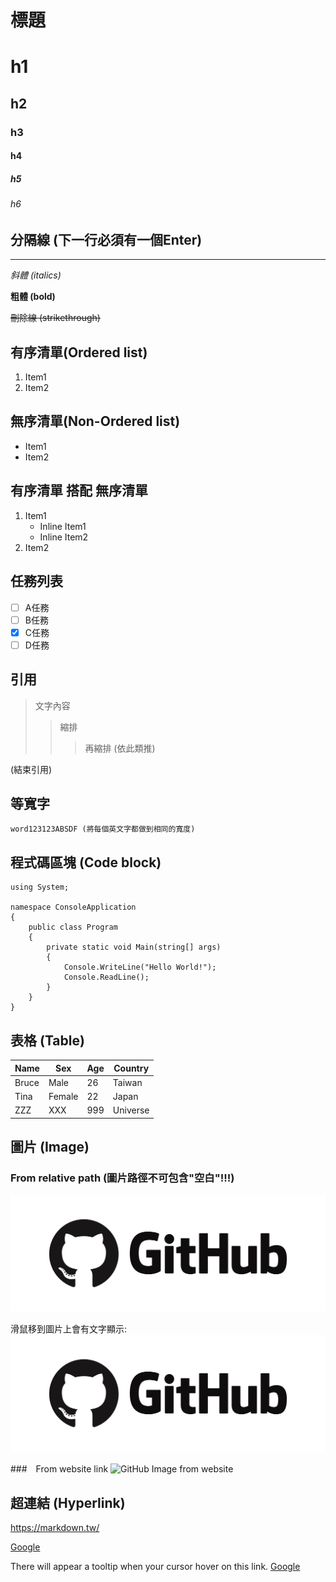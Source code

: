 # 標題
# h1
## h2
### h3
#### h4
##### h5
###### h6

## 分隔線 (下一行必須有一個Enter)

---

*斜體 (italics)*

**粗體 (bold)**

~~刪除線 (strikethrough)~~

## 有序清單(Ordered list)

1. Item1
2. Item2

## 無序清單(Non-Ordered list)

- Item1
- Item2

## 有序清單 搭配 無序清單

1. Item1
   - Inline Item1
   - Inline Item2
2. Item2

## 任務列表

- [ ] A任務
- [ ] B任務
- [x] C任務
- [ ] D任務

## 引用

> 文字內容
>> 縮排
>>> 再縮排 (依此類推)

(結束引用)

## 等寬字

`word123123ABSDF (將每個英文字都做到相同的寬度)`

## 程式碼區塊 (Code block)

```CSharp
using System;

namespace ConsoleApplication
{
    public class Program
    {
        private static void Main(string[] args)
        {
            Console.WriteLine("Hello World!");
            Console.ReadLine();
        }
    }
}
```

## 表格 (Table)

|Name|Sex|Age|Country|
|---|----|----|---|
|Bruce|Male|26|Taiwan|Unknown|
|Tina|Female|22|Japan|Remark~~~|
|ZZZ|XXX|999|Universe||

## 圖片 (Image)

### From relative path (圖片路徑不可包含"空白"!!!)

![GitHub Image from local](GitHub_Icon.png)

滑鼠移到圖片上會有文字顯示:
![GitHub Image from local](GitHub_Icon.png "Github")

###　From website link
![GitHub Image from website](https://github.com/weskao/Markdown-syntax-tutorial-and-practice/blob/master/GitHub_Icon.png)

## 超連結 (Hyperlink)

<https://markdown.tw/>

[Google](http://www.google.com/)

There will appear a tooltip when your cursor hover on this link.
[Google](http://www.google.com/ "A search engine")

